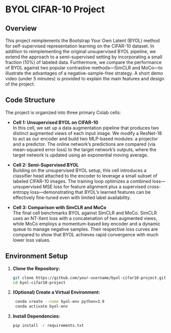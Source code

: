 # BYOL CIFAR-10 Project

## Overview
This project reimplements the Bootstrap Your Own Latent (BYOL) method for self-supervised representation learning on the CIFAR-10 dataset. In addition to reimplementing the original unsupervised BYOL pipeline, we extend the approach to a semi-supervised setting by incorporating a small fraction (10%) of labeled data. Furthermore, we compare the performance of BYOL against two popular contrastive methods—SimCLR and MoCo—to illustrate the advantages of a negative-sample-free strategy. A short demo video (under 5 minutes) is provided to explain the main features and design of the project.

## Code Structure
The project is organized into three primary Colab cells:
- **Cell 1: Unsupervised BYOL on CIFAR-10**  
  In this cell, we set up a data augmentation pipeline that produces two distinct augmented views of each input image. We modify a ResNet-18 to act as our encoder and build two MLP-based modules: a projector and a predictor. The online network’s predictions are compared (via mean-squared error loss) to the target network’s outputs, where the target network is updated using an exponential moving average.
  
- **Cell 2: Semi-Supervised BYOL**  
  Building on the unsupervised BYOL setup, this cell introduces a classifier head attached to the encoder to leverage a small subset of labeled CIFAR-10 images. The training loop optimizes a combined loss—unsupervised MSE loss for feature alignment plus a supervised cross-entropy loss—demonstrating that BYOL’s learned features can be effectively fine-tuned even with limited label availability.
  
- **Cell 3: Comparison with SimCLR and MoCo**  
  The final cell benchmarks BYOL against SimCLR and MoCo. SimCLR uses an NT-Xent loss with a concatenation of two augmented views, while MoCo employs a momentum-based key encoder and a dynamic queue to manage negative samples. Their respective loss curves are compared to show that BYOL achieves rapid convergence with much lower loss values.

## Environment Setup

1. **Clone the Repository:**

   ```bash
   git clone https://github.com/your-username/byol-cifar10-project.git
   cd byol-cifar10-project

2. **(Optional) Create a Virtual Environment:**
   ```bash
    conda create --name byol-env python=3.9
    conda activate byol-env

3. **Install Dependencies:**
    ```bash
   pip install -r requirements.txt


